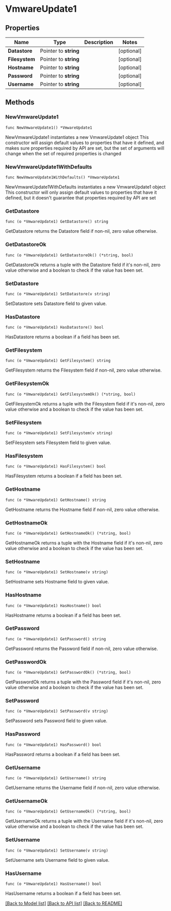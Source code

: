 # VmwareUpdate1

## Properties

Name | Type | Description | Notes
------------ | ------------- | ------------- | -------------
**Datastore** | Pointer to **string** |  | [optional] 
**Filesystem** | Pointer to **string** |  | [optional] 
**Hostname** | Pointer to **string** |  | [optional] 
**Password** | Pointer to **string** |  | [optional] 
**Username** | Pointer to **string** |  | [optional] 

## Methods

### NewVmwareUpdate1

`func NewVmwareUpdate1() *VmwareUpdate1`

NewVmwareUpdate1 instantiates a new VmwareUpdate1 object
This constructor will assign default values to properties that have it defined,
and makes sure properties required by API are set, but the set of arguments
will change when the set of required properties is changed

### NewVmwareUpdate1WithDefaults

`func NewVmwareUpdate1WithDefaults() *VmwareUpdate1`

NewVmwareUpdate1WithDefaults instantiates a new VmwareUpdate1 object
This constructor will only assign default values to properties that have it defined,
but it doesn't guarantee that properties required by API are set

### GetDatastore

`func (o *VmwareUpdate1) GetDatastore() string`

GetDatastore returns the Datastore field if non-nil, zero value otherwise.

### GetDatastoreOk

`func (o *VmwareUpdate1) GetDatastoreOk() (*string, bool)`

GetDatastoreOk returns a tuple with the Datastore field if it's non-nil, zero value otherwise
and a boolean to check if the value has been set.

### SetDatastore

`func (o *VmwareUpdate1) SetDatastore(v string)`

SetDatastore sets Datastore field to given value.

### HasDatastore

`func (o *VmwareUpdate1) HasDatastore() bool`

HasDatastore returns a boolean if a field has been set.

### GetFilesystem

`func (o *VmwareUpdate1) GetFilesystem() string`

GetFilesystem returns the Filesystem field if non-nil, zero value otherwise.

### GetFilesystemOk

`func (o *VmwareUpdate1) GetFilesystemOk() (*string, bool)`

GetFilesystemOk returns a tuple with the Filesystem field if it's non-nil, zero value otherwise
and a boolean to check if the value has been set.

### SetFilesystem

`func (o *VmwareUpdate1) SetFilesystem(v string)`

SetFilesystem sets Filesystem field to given value.

### HasFilesystem

`func (o *VmwareUpdate1) HasFilesystem() bool`

HasFilesystem returns a boolean if a field has been set.

### GetHostname

`func (o *VmwareUpdate1) GetHostname() string`

GetHostname returns the Hostname field if non-nil, zero value otherwise.

### GetHostnameOk

`func (o *VmwareUpdate1) GetHostnameOk() (*string, bool)`

GetHostnameOk returns a tuple with the Hostname field if it's non-nil, zero value otherwise
and a boolean to check if the value has been set.

### SetHostname

`func (o *VmwareUpdate1) SetHostname(v string)`

SetHostname sets Hostname field to given value.

### HasHostname

`func (o *VmwareUpdate1) HasHostname() bool`

HasHostname returns a boolean if a field has been set.

### GetPassword

`func (o *VmwareUpdate1) GetPassword() string`

GetPassword returns the Password field if non-nil, zero value otherwise.

### GetPasswordOk

`func (o *VmwareUpdate1) GetPasswordOk() (*string, bool)`

GetPasswordOk returns a tuple with the Password field if it's non-nil, zero value otherwise
and a boolean to check if the value has been set.

### SetPassword

`func (o *VmwareUpdate1) SetPassword(v string)`

SetPassword sets Password field to given value.

### HasPassword

`func (o *VmwareUpdate1) HasPassword() bool`

HasPassword returns a boolean if a field has been set.

### GetUsername

`func (o *VmwareUpdate1) GetUsername() string`

GetUsername returns the Username field if non-nil, zero value otherwise.

### GetUsernameOk

`func (o *VmwareUpdate1) GetUsernameOk() (*string, bool)`

GetUsernameOk returns a tuple with the Username field if it's non-nil, zero value otherwise
and a boolean to check if the value has been set.

### SetUsername

`func (o *VmwareUpdate1) SetUsername(v string)`

SetUsername sets Username field to given value.

### HasUsername

`func (o *VmwareUpdate1) HasUsername() bool`

HasUsername returns a boolean if a field has been set.


[[Back to Model list]](../README.md#documentation-for-models) [[Back to API list]](../README.md#documentation-for-api-endpoints) [[Back to README]](../README.md)


